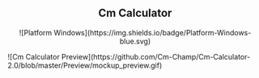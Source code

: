 <h2 align="center"> Cm Calculator </h2>
<p align="center">
![Platform Windows](https://img.shields.io/badge/Platform-Windows-blue.svg)
</p>
![Cm Calculator Preview](https://github.com/Cm-Champ/Cm-Calculator-2.0/blob/master/Preview/mockup_preview.gif)
